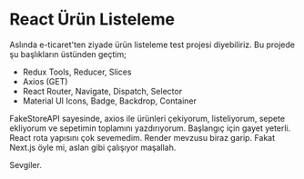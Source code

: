 # React Ürün Listeleme

Aslında e-ticaret'ten ziyade ürün listeleme test projesi diyebiliriz. Bu projede şu başlıkların üstünden geçtim;

- Redux Tools, Reducer, Slices
- Axios (GET)
- React Router, Navigate, Dispatch, Selector
- Material UI Icons, Badge, Backdrop, Container

FakeStoreAPI sayesinde, axios ile ürünleri çekiyorum, listeliyorum, sepete ekliyorum ve sepetimin toplamını yazdırıyorum. Başlangıç için gayet yeterli. React rota yapısını çok sevemedim. Render mevzusu biraz garip. Fakat Next.js öyle mi, aslan gibi çalışıyor maşallah.

Sevgiler.